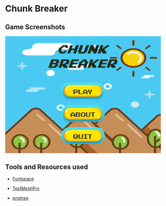 # Chunk Breaker

## Game Screenshots

![Main Screen UI](https://github.com/danishsshaikh/Chunk-Breaker/blob/master/Assets/Game_ScreenShots/Main%20Screen%20UI.PNG)

## Tools and Resources used 

- [Fontspace](https://www.fontspace.com/)

- [TextMeshPro](https://docs.unity3d.com/Packages/com.unity.textmeshpro@1.2/manual/index.html)

- [pngtree](https://pngtree.com/)
